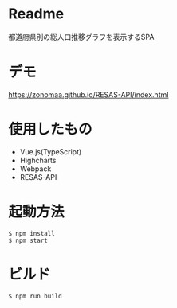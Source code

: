# Readme

都道府県別の総人口推移グラフを表示するSPA

# デモ
https://zonomaa.github.io/RESAS-API/index.html

# 使用したもの

- Vue.js(TypeScript)
- Highcharts
- Webpack
- RESAS-API

# 起動方法

```
$ npm install
$ npm start
```

# ビルド

```
$ npm run build
```